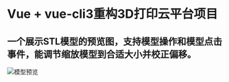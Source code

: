 # Vue + vue-cli3重构3D打印云平台项目

##  一个展示STL模型的预览图，支持模型操作和模型点击事件，能调节缩放模型到合适大小并校正偏移。

![模型预览](./src/assets/module.gif "模型预览")
